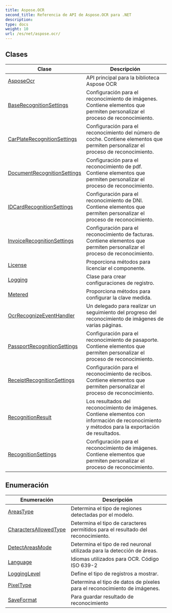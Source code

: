 ```yaml
---
title: Aspose.OCR
second_title: Referencia de API de Aspose.OCR para .NET
description: 
type: docs
weight: 10
url: /es/net/aspose.ocr/
---
```



## Clases

| Clase | Descripción |
| --- | --- |
| [AsposeOcr](./asposeocr/) | API principal para la biblioteca Aspose OCR |
| [BaseRecognitionSettings](./baserecognitionsettings/) | Configuración para el reconocimiento de imágenes. Contiene elementos que permiten personalizar el proceso de reconocimiento. |
| [CarPlateRecognitionSettings](./carplaterecognitionsettings/) | Configuración para el reconocimiento del número de coche. Contiene elementos que permiten personalizar el proceso de reconocimiento. |
| [DocumentRecognitionSettings](./documentrecognitionsettings/) | Configuración para el reconocimiento de pdf. Contiene elementos que permiten personalizar el proceso de reconocimiento. |
| [IDCardRecognitionSettings](./idcardrecognitionsettings/) | Configuración para el reconocimiento de DNI. Contiene elementos que permiten personalizar el proceso de reconocimiento. |
| [InvoiceRecognitionSettings](./invoicerecognitionsettings/) | Configuración para el reconocimiento de facturas. Contiene elementos que permiten personalizar el proceso de reconocimiento. |
| [License](./license/) | Proporciona métodos para licenciar el componente. |
| [Logging](./logging/) | Clase para crear configuraciones de registro. |
| [Metered](./metered/) | Proporciona métodos para configurar la clave medida. |
| [OcrRecognizeEventHandler](./ocrrecognizeeventhandler/) | Un delegado para realizar un seguimiento del progreso del reconocimiento de imágenes de varias páginas. |
| [PassportRecognitionSettings](./passportrecognitionsettings/) | Configuración para el reconocimiento de pasaporte. Contiene elementos que permiten personalizar el proceso de reconocimiento. |
| [ReceiptRecognitionSettings](./receiptrecognitionsettings/) | Configuración para el reconocimiento de recibos. Contiene elementos que permiten personalizar el proceso de reconocimiento. |
| [RecognitionResult](./recognitionresult/) | Los resultados del reconocimiento de imágenes. Contiene elementos con información de reconocimiento y métodos para la exportación de resultados. |
| [RecognitionSettings](./recognitionsettings/) | Configuración para el reconocimiento de imágenes. Contiene elementos que permiten personalizar el proceso de reconocimiento. |
## Enumeración

| Enumeración | Descripción |
| --- | --- |
| [AreasType](./areastype/) | Determina el tipo de regiones detectadas por el modelo. |
| [CharactersAllowedType](./charactersallowedtype/) | Determina el tipo de caracteres permitidos para el resultado del reconocimiento. |
| [DetectAreasMode](./detectareasmode/) | Determina el tipo de red neuronal utilizada para la detección de áreas. |
| [Language](./language/) | Idiomas utilizados para OCR. Código ISO 639-2 |
| [LoggingLevel](./logginglevel/) | Define el tipo de registros a mostrar. |
| [PixelType](./pixeltype/) | Determina el tipo de datos de píxeles para el reconocimiento de imágenes. |
| [SaveFormat](./saveformat/) | Para guardar resultado de reconocimiento |


